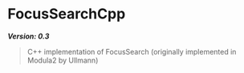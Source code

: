 # FocusSearchCpp
***Version: 0.3***
> C++ implementation of FocusSearch (originally implemented in Modula2 by Ullmann)
